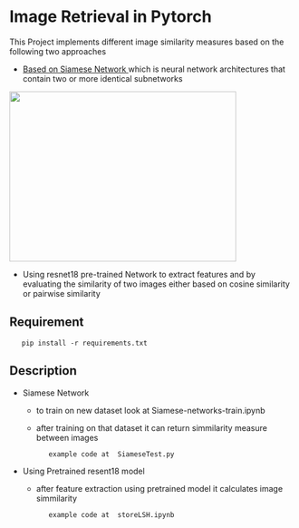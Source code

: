 # Image Retrieval in Pytorch

This Project implements different image similarity measures based on the following two approaches

   - [Based on Siamese Network ](http://yann.lecun.com/exdb/publis/pdf/chopra-05.pdf)which is neural network architectures that contain two or more identical subnetworks
   
   <img src="https://qph.fs.quoracdn.net/main-qimg-b90431ff9b4c60c5d69069d7bc048ff0" width=400 height=300 float-left>

   - Using resnet18 pre-trained Network to extract features and by evaluating the similarity of two images either based on cosine similarity or pairwise similarity 


## Requirement

       pip install -r requirements.txt
             


## Description

  -  Siamese Network 
      - to train on new dataset look at  Siamese-networks-train.ipynb
      - after training on that dataset it can return simmilarity measure between images 
               
               example code at  SiameseTest.py
  - Using Pretrained resent18 model
      - after feature extraction using pretrained model it calculates image simmilarity 
               
               example code at  storeLSH.ipynb


               
          

